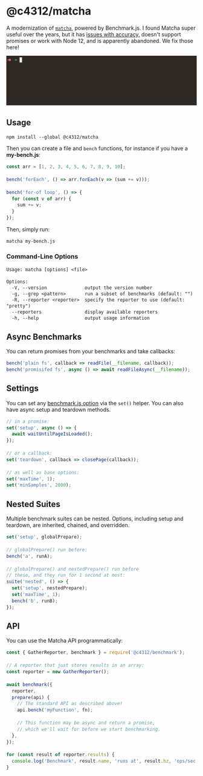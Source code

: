 # @c4312/matcha

A modernization of [`matcha`](https://github.com/logicalparadox/matcha), powered by Benchmark.js. I found Matcha super useful over the years, but it has [issues with accuracy](https://github.com/logicalparadox/matcha/issues/22), doesn't support promises or work with Node 12, and is apparently abandoned. We fix those here!

![Demonstration video of the matcha command line](./demo.gif)

## Usage

```
npm install --global @c4312/matcha
```

Then you can create a file and `bench` functions, for instance if you have a **my-bench.js**:

```js
const arr = [1, 2, 3, 4, 5, 6, 7, 8, 9, 10];

bench('forEach', () => arr.forEach(v => (sum += v)));

bench('for-of loop', () => {
  for (const v of arr) {
    sum += v;
  }
});
```

Then, simply run:

```
matcha my-bench.js
```

### Command-Line Options

```
Usage: matcha [options] <file>

Options:
  -V, --version              output the version number
  -g, --grep <pattern>       run a subset of benchmarks (default: "")
  -R, --reporter <reporter>  specify the reporter to use (default: "pretty")
  --reporters                display available reporters
  -h, --help                 output usage information
```

## Async Benchmarks

You can return promises from your benchmarks and take callbacks:

```js
bench('plain fs', callback => readFile(__filename, callback));
bench('promisifed fs', async () => await readFileAsync(__filename));
```

## Settings

You can set any [benchmark.js option](https://benchmarkjs.com/docs#options) via the `set()` helper. You can also have async setup and teardown methods.

```js
// in a promise:
set('setup', async () => {
  await waitUntilPageIsLoaded();
});

// or a callback:
set('teardown', callback => closePage(callback));

// as well as base options:
set('maxTime', 1);
set('minSamples', 2000);
```

## Nested Suites

Multiple benchmark suites can be nested. Options, including setup and teardown, are inherited, chained, and overridden.

```js
set('setup', globalPrepare);

// globalPrepare() run before:
bench('a', runA);

// globalPrepare() and nestedPrepare() run before
// these, and they run for 1 second at most:
suite('nested', () => {
  set('setup', nestedPrepare);
  set('maxTime', 1);
  bench('b', runB);
});
```

## API

You can use the Matcha API programmatically:

```js
const { GatherReporter, benchmark } = require('@c4312/benchmark');

// A reporter that just stores results in an array:
const reporter = new GatherReporter();

await benchmark({
  reporter,
  prepare(api) {
    // The standard API as described above!
    api.bench('myFunction', fn);

    // This function may be async and return a promise,
    // which we'll wait for before we start benchmarking.
  },
});

for (const result of reporter.results) {
  console.log('Benchmark', result.name, 'runs at', result.hz, 'ops/sec');
}
```
